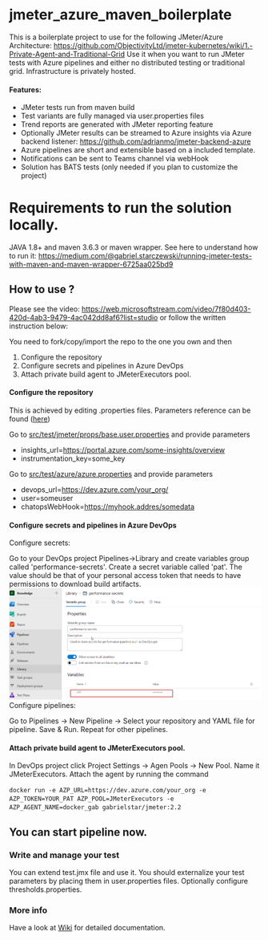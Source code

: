 # jmeter_azure_maven_boilerplate

This is a boilerplate project to use for the following JMeter/Azure Architecture: https://github.com/ObjectivityLtd/jmeter-kubernetes/wiki/1.-Private-Agent-and-Traditional-Grid
Use it when you want to run JMeter tests with Azure pipelines and either no distributed testing or traditional grid. Infrastructure is privately hosted.

#### Features:
+ JMeter tests run from maven build
+ Test variants are fully managed via user.properties files
+ Trend reports are generated with JMeter reporting feature
+ Optionally JMeter results can be streamed to Azure insights via Azure backend listener: https://github.com/adrianmo/jmeter-backend-azure
+ Azure pipelines are short and extensible based on a included template.
+ Notifications can be sent to Teams channel via webHook
+ Solution has BATS tests (only needed if you plan to customize the project) 


# Requirements to run the solution locally.

JAVA 1.8+ and maven 3.6.3 or maven wrapper.
See here to understand how to run it: https://medium.com/@gabriel.starczewski/running-jmeter-tests-with-maven-and-maven-wrapper-6725aa025bd9

## How to use ?

Please see the video: https://web.microsoftstream.com/video/7f80d403-420d-4ab3-9479-4ac042dd8af6?list=studio
or follow the written instruction below:

You need to fork/copy/import the repo to the one you own and then 

1) Configure the repository 
2) Configure secrets and pipelines in Azure DevOps
3) Attach private build agent to JMeterExecutors pool.


#### Configure the repository

This is achieved by editing .properties files.
Parameters reference can be found ([here](https://github.com/ObjectivityLtd/jmeter_azure_maven_boilerplate/wiki))

Go to  [src/test/jmeter/props/base.user.properties](https://github.com/ObjectivityLtd/jmeter_azure_maven_boilerplate/blob/master/src/test/jmeter/props/base.user.properties)  and provide parameters 

 +  insights_url=https://portal.azure.com/some-insights/overview
 +  instrumentation_key=some_key

Go to  [src/test/azure/azure.properties](https://github.com/ObjectivityLtd/jmeter_azure_maven_boilerplate/blob/master/src/test/azure/azure.properties)  and provide parameters 

+ devops_url=https://dev.azure.com/your_org/
+ user=someuser
+ chatopsWebHook=https://myhook.addres/somedata

#### Configure secrets and pipelines in Azure DevOps

Configure secrets:

Go to your DevOps project Pipelines->Library and create variables group called 'performance-secrets'.
Create a secret variable called 'pat'. The value should be that of your personal access token that needs to have permissions to download build artifacts.
![](https://github.com/ObjectivityLtd/jmeter_azure_maven_boilerplate/blob/master/img/pat.png)
Configure pipelines:

Go to Pipelines -> New Pipeline -> Select your repository and YAML file for pipeline. Save & Run. Repeat for other pipelines.

#### Attach private build agent to JMeterExecutors pool.

In DevOps project click Project Settings -> Agen Pools -> New Pool. Name it JMeterExecutors. Attach the agent by running the command

`docker run -e AZP_URL=https://dev.azure.com/your_org -e AZP_TOKEN=YOUR_PAT AZP_POOL=JMeterExecutors -e AZP_AGENT_NAME=docker_gab gabrielstar/jmeter:2.2`

You can start pipeline now.
---

### Write and manage your test

You can extend test.jmx file and use it.
You should externalize your test parameters by placing them in user.properties files.
Optionally configure thresholds.properties.

### More info

Have a look at [Wiki](https://github.com/ObjectivityLtd/jmeter_azure_maven_boilerplate/wiki) for detailed documentation.
